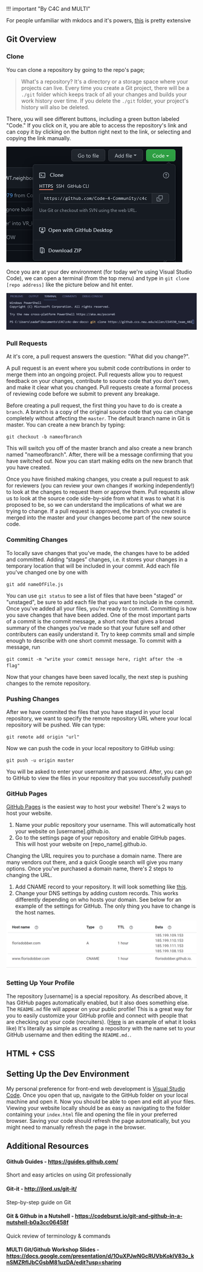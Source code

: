 !!! important "By C4C and MULTI"

For people unfamiliar with mkdocs and it's powers, [this](https://squidfunk.github.io/mkdocs-material/reference/abbreviations/) is pretty extensive 

## Git Overview

### Clone 
You can clone a repository by going to the repo's page;

> What's a repository? It's a directory or a storage space where your projects can live. Every time you create a Git project, there will be a `./git` folder which keeps track of all your changes and builds your work history over time. If you delete the `./git` folder, your project's history will also be deleted.

There, you will see different buttons, including a green button labeled "Code." If you click on it, you are able to access the repository's link and can copy it by clicking on the button right next to the link, or selecting and copying the link manually. 

![clone Picture](../img/clonepic.png)

Once you are at your dev environment (for today we're using Visual Studio Code), we can open a terminal (from the top menu) and type in `git clone [repo address]` like the picture below and hit enter.

![Terminal Clone](../img/terminalclone.png)

### Pull Requests

At it's core, a pull request answers the question: "What did you change?".

A pull request is an event where you submit code contributions in order to merge them into an ongoing project. Pull requests allow you to request feedback on your changes, contribute to source code that you don't own, and make it clear what you changed. Pull requests create a formal process of reviewing code before we submit to prevent any breakage. 

Before creating a pull request, the first thing you have to do is create a `branch`. A branch is a copy of the original source code that you can change completely without affecting the `master`. The default branch name in Git is master. You can create a new branch by typing:

`git checkout -b nameofbranch`

This will switch you off of the master branch and also create a new branch named "nameofbranch". After, there will be a message confirming that you have switched out. Now you can start making edits on the new branch that you have created.

Once you have finished making changes, you create a pull request to ask for reviewers (you can review your own changes if working independently!) to look at the changes to request them or approve them. Pull requests allow us to look at the source code side-by-side from what it was to what it is proposed to be, so we can understand the implications of what we are trying to change. If a pull request is approved, the branch you created is merged into the master and your changes become part of the new source code.

### Commiting Changes

To locally save changes that you've made, the changes have to be added and committed. 
Adding “stages” changes, i.e. it stores your changes in a temporary location that will be included in your commit.
Add each file you've changed one by one with

`git add nameOfFile.js`

You can use `git status` to see a list of files that have been "staged" or "unstaged", be sure to add each file that you want to include in the commit.
Once you've added all your files, you're ready to commit. Committing is how you save changes that have been added. 
One of the most important parts of a commit is the commit message, a short note that gives a broad summary of the changes you've made so that your future self and other contributers can easily understand it. 
Try to keep commits small and simple enough to describe with one short commit message. To commit with a message, run

`git commit -m "write your commit message here, right after the -m flag"`

Now that your changes have been saved locally, the next step is pushing changes to the remote repository. 

### Pushing Changes

After we have commited the files that you have staged in your local repository, we want to specify the remote repository URL where your local repository will be pushed. We can type:

`git remote add origin "url"`

Now we can push the code in your local repository to GitHub using:

`git push -u origin master`

You will be asked to enter your username and password. After, you can go to GitHub to view the files in your repository that you successfully pushed!

### GitHub Pages

[GitHub Pages](https://pages.github.com/) is the easiest way to host your website! There's 2 ways to host your website.

1. Name your _public_ repository your username. This will automatically host your website on [username].github.io.
2. Go to the settings page of your repository and enable GitHub pages. This will host your website on [repo_name].github.io.

Changing the URL requires you to purchase a domain name. There are many vendors out there, and a quick Google search will give you many options. Once you've purchased a domain name, there's 2 steps to changing the URL.

1. Add CNAME record to your repository. It will look something like [this](https://github.com/florisdobber/florisdobber/blob/master/CNAME).
2. Change your DNS settings by adding custom records. This works differently depending on who hosts your domain. See below for an example of the settings for GitHub. The only thing you have to change is the host names.

![DNS Settings](../img/dns_settings.png)


### Setting Up Your Profile

The repository [username] is a special repository. As described above, it has GitHub pages automatically enabled, but it also does something else. The `README.md` file will appear on your public profile! This is a great way for you to easily customize your GitHub profile and connect with people that are checking out your code (recruiters). ([Here](https://github.com/florisdobber) is an example of what it looks like) It's literally as simple as creating a repository with the name set to your GitHub username and then editing the `README.md.`.

## HTML + CSS

## Setting Up the Dev Environment

My personal preference for front-end web development is [Visual Studio Code](https://code.visualstudio.com/). Once you open that up, navigate to the GitHub folder on your local machine and open it. Now you should be able to open and edit all your files. Viewing your website locally should be as easy as navigating to the folder containing your `index.html` file and opening the file in your preferred browser. Saving your code should refresh the page automatically, but you might need to manually refresh the page in the browser.

## Additional Resources

#### Github Guides - https://guides.github.com/
Short and easy articles on using Git professionally
#### Git-it - http://jlord.us/git-it/
Step-by-step guide on Git
#### Git & Github in a Nutshell - https://codeburst.io/git-and-github-in-a-nutshell-b0a3cc06458f
Quick review of terminology & commands
#### MULTI Git/Github Workshop Slides - https://docs.google.com/presentation/d/1OuXPJwNGcRUVbKoklV83o_knSMZRflJbCGsbM81uzDA/edit?usp=sharing
